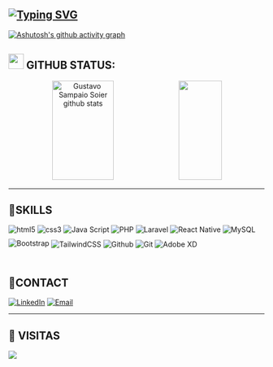 [![Typing SVG](https://readme-typing-svg.demolab.com?font=Poppins&weight=500&duration=5000&pause=500&color=F7F7F7&random=false&width=435&lines=+Hello%2C+my+name+is+Gustavo+Sampaio+;I'm+17+years+old;+I+live+in+Brazil%2C+S%C3%A3o+Paulo;I'm+studying+systems+development)](https://git.io/typing-svg)
---
[![Ashutosh's github activity graph](https://github-readme-activity-graph.vercel.app/graph?username=GustaSoier&theme=merko)](https://github.com/ashutosh00710/github-readme-activity-graph)

## <img src="https://media.giphy.com/media/iY8CRBdQXODJSCERIr/giphy.gif" width="30px"> GITHUB STATUS:
<div align="center">  
  <img width="49%" height="195px" src="https://github-readme-stats.vercel.app/api?username=GustaSoier&show_icons=true&count_private=true&hide_border=true&title_color=abd200&icon_color=abd200&text_color=fff&bg_color=0d1117" alt="Gustavo Sampaio Soier github stats" /> 
  <img width="41%" height="195px" src="https://github-readme-stats.vercel.app/api/top-langs/?username=GustaSoier&layout=compact&hide_border=true&title_color=abd200&text_color=fff&bg_color=0d1117" />
</div>

---


## 🚀SKILLS

<div>
  <img style="margin-bottom: 10px; align="center" alt="html5" src="https://img.shields.io/badge/HTML5-E34F26?style=for-the-badge&logo=html5&logoColor=white"/> 
  <img style="margin-bottom: 10px; align="center" alt="css3" src="https://img.shields.io/badge/CSS3-1572B6?style=for-the-badge&logo=css3&logoColor=white"/>
  <img style="margin-bottom: 10px; align="center" alt="Java Script" src="https://img.shields.io/badge/JavaScript-F7DF1E?style=for-the-badge&logo=javascript&logoColor=black"/>
  <img style="margin-bottom: 10px; align="center" alt="PHP" src="https://img.shields.io/badge/PHP-777BB4?style=for-the-badge&logo=php&logoColor=white"/>
    <img style="margin-bottom: 10px; align="center" alt="Laravel" src="https://img.shields.io/badge/Laravel-FF2D20?style=for-the-badge&logo=laravel&logoColor=white"/>
  <img style="margin-bottom: 10px; align="center" alt="React Native" src="https://img.shields.io/badge/React_Native-20232A?style=for-the-badge&logo=react&logoColor=61DAFB"/>
    <img style="margin-bottom: 10px; align="center" alt="MySQL" src="https://img.shields.io/badge/MySQL-00000F?style=for-the-badge&logo=mysql&logoColor=white"/>
  <img style="margin-bottom: 10px; align="center" alt="Bootstrap" src="https://img.shields.io/badge/Bootstrap-563D7C?style=for-the-badge&logo=bootstrap&logoColor=white"/>
  <img align="center" alt="TailwindCSS" src="https://img.shields.io/badge/Tailwind_CSS-38B2AC?style=for-the-badge&logo=tailwind-css&logoColor=white"/>
  <img align="center" alt="Github" src="https://img.shields.io/badge/GitHub-100000?style=for-the-badge&logo=github&logoColor=white"/>
  <img align="center" alt="Git" src="https://img.shields.io/badge/GIT-E44C30?style=for-the-badge&logo=git&logoColor=white"/>
  <img align="center" alt="Adobe XD" src="https://img.shields.io/badge/Adobe%20XD-470137?style=for-the-badge&logo=Adobe%20XD&logoColor=#FF61F6"/>
  
</div><br/>

## 📱CONTACT

[![LinkedIn](https://img.shields.io/badge/linkedin-%230077B5.svg?style=for-the-badge&logo=linkedin&logoColor=white)](https://www.linkedin.com/in/gustavosoier)
[![Email](https://img.shields.io/badge/Gmail-D14836?style=for-the-badge&logo=gmail&logoColor=white)](mailto:gsampaiosoier0@gmail.com)

---

 ## 👀 VISITAS 
<p>  <img alingn="center" src="https://profile-counter.glitch.me/GustaSoier/count.svg" /></p>
